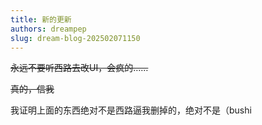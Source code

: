 ```yaml
---
title: 新的更新
authors: dreampep
slug: dream-blog-202502071150
---
```

~~永远不要听西路去改UI，会疯的……~~

~~真的，信我~~

我证明上面的东西绝对不是西路逼我删掉的，绝对不是（bushi

<!-- truncate -->
